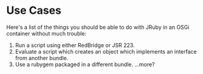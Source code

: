Use Cases
==========

Here's a list of the things you should be able to do with JRuby in an OSGi container without much trouble:

1. Run a script using either RedBridge or JSR 223.
2. Evaluate a script which creates an object which implements an interface from another bundle.
3. Use a rubygem packaged in a different bundle.
...more?
